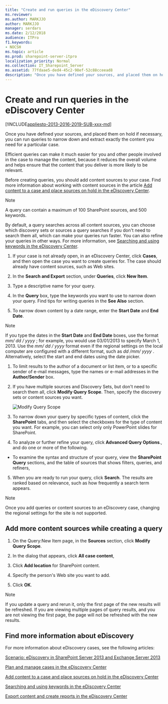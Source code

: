 ```yaml
---
title: "Create and run queries in the eDiscovery Center"
ms.reviewer: 
ms.author: MARKJJO
author: MARKJJO
manager: serdars
ms.date: 2/12/2018
audience: ITPro
f1.keywords:
- NOCSH
ms.topic: article
ms.prod: sharepoint-server-itpro
localization_priority: Normal
ms.collection: IT_Sharepoint_Server
ms.assetid: 77fdaae5-ded4-45c2-98ef-52c88cceead8
description: "Once you have defined your sources, and placed them on hold if necessary, you can run queries to narrow down and extract exactly the content you need for a particular case."
---
```


# Create and run queries in the eDiscovery Center

[!INCLUDE[appliesto-2013-2016-2019-SUB-xxx-md](../includes/appliesto-2013-2016-2019-SUB-xxx-md.md)]

Once you have defined your sources, and placed them on hold if necessary, you can run queries to narrow down and extract exactly the content you need for a particular case. 
  
Efficient queries can make it much easier for you and other people involved in the case to manage the content, because it reduces the overall volume and helps ensure that the content that you deliver is more likely to be relevant.
  
Before creating queries, you should add content sources to your case. Find more information about working with content sources in the article [Add content to a case and place sources on hold in the eDiscovery Center](add-content-to-a-case-and-place-sources-on-hold-in-the-ediscovery-center.md).
  
> [!NOTE]
>  A query can contain a maximum of 100 SharePoint sources, and 500 keywords. 
  
By default, a query searches across all content sources, you can choose which discovery sets or sources a query searches if you don't need to search them all, which can make your queries run faster. You can also refine your queries in other ways. For more information, see [Searching and using keywords in the eDiscovery Center](searching-and-using-keywords-in-the-ediscovery-center.md).
  
1. If your case is not already open, in an eDiscovery Center, click **Cases**, and then open the case you want to create queries for. The case should already have content sources, such as Web sites.
    
2. In the **Search and Export** section, under **Queries**, click **New Item**.
    
3. Type a descriptive name for your query.
    
4. In the **Query** box, type the keywords you want to use to narrow down your query. Find tips for writing queries in the **See Also** section. 
    
5. To narrow down content by a date range, enter the **Start Date** and **End Date**.
    
> [!NOTE]
>  If you type the dates in the **Start Date** and **End Date** boxes, use the format  *mm/*  *dd*  */*  *yyyy*  ; for example, you would use 03/01/2013 to specify March 1, 2013. Use the  *mm/*  *dd*  */*  *yyyy*  format even if the regional settings on the local computer are configured with a different format, such as  *dd*  */mm/*  *yyyy*  . Alternatively, select the start and end dates using the date picker. 
  
1. To limit results to the author of a document or list item, or to a specific sender of e-mail messages, type the names or e-mail addresses in the **Author/Sender** box. 
    
2. If you have multiple sources and Discovery Sets, but don't need to search them all, click **Modify Query Scope**. Then, specify the discovery sets or content sources you want.
    
    ![Modify Query Scope](../media/2d9a5ad3-ed30-4162-a109-b54db65cce71.png)
  
3. To narrow down your query by specific types of content, click the **SharePoint** tabs, and then select the checkboxes for the type of content you want. For example, you can select only only PowerPoint slides for SharePoint. 
    
4. To analyze or further refine your query, click **Advanced Query Options**., and do one or more of the following. 
    
  - To examine the syntax and structure of your query, view the **SharePoint Query** sections, and the table of sources that shows filters, queries, and refiners, 
    
5. When you are ready to run your query, click **Search**. The results are ranked based on relevance, such as how frequently a search term appears.
    
> [!NOTE]
>  Once you add queries or content sources to an eDiscovery case, changing the regional settings for the site is not supported. 
  
## Add more content sources while creating a query
<a name="__top"> </a>

1. On the Query:New Item page, in the **Sources** section, click **Modify Query Scope**.
    
2. In the dialog that appears, click **All case content**,
    
3. Click **Add location** for SharePoint content. 
    
4. Specify the person's Web site you want to add.
    
5. Click **OK**.
    
> [!NOTE]
>  If you update a query and rerun it, only the first page of the new results will be refreshed. If you are viewing multiple pages of query results, and you are not viewing the first page, the page will not be refreshed with the new results. 
  
## Find more information about eDiscovery
<a name="__top"> </a>

For more information about eDiscovery cases, see the following articles:
  
[Scenario: eDiscovery in SharePoint Server 2013 and Exchange Server 2013](../../Hub/index.yml)
  
[Plan and manage cases in the eDiscovery Center](./plan-and-manage-cases-in-the-ediscovery-center.md)
  
[Add content to a case and place sources on hold in the eDiscovery Center](add-content-to-a-case-and-place-sources-on-hold-in-the-ediscovery-center.md)
  
[Searching and using keywords in the eDiscovery Center](searching-and-using-keywords-in-the-ediscovery-center.md)
  
[Export content and create reports in the eDiscovery Center](export-content-and-create-reports-in-the-ediscovery-center.md)
